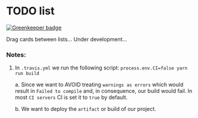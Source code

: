 # TODO list

[![Greenkeeper badge](https://badges.greenkeeper.io/alpersonalwebsite/react-todo-board.svg)](https://greenkeeper.io/)

Drag cards between lists... Under development...

### Notes:
1. In `.travis.yml` we run the following script: `process.env.CI=false yarn run build`

   a. Since we want to AVOID treating `warnings as errors` which would result in `Failed to compile` and, in consequence, our build would fail. In most `CI servers` CI is set it to `true` by default.

   b. We want to deploy the `artifact` or build of our project. 
